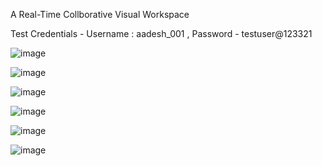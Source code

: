 A Real-Time Collborative Visual Workspace

Test Credentials - Username : aadesh_001 , Password - testuser@123321

![image](https://github.com/Aadesh098/athenia/assets/48157409/3190e48f-01ca-4098-941a-daff2bf79fa8)

![image](https://github.com/Aadesh098/athenia/assets/48157409/dab91347-4f90-4039-ad8d-6afc7f3f29e0)

![image](https://github.com/Aadesh098/athenia/assets/48157409/b9b130b4-c866-44d0-8ee0-09b420078454)

![image](https://github.com/Aadesh098/athenia/assets/48157409/e3ec561b-f81b-473f-b47c-42c7148cf058)

![image](https://github.com/Aadesh098/athenia/assets/48157409/1ba1cbcd-df96-4b99-8abb-fe4668b2ccdc)

![image](https://github.com/Aadesh098/athenia/assets/48157409/f5717a5f-4203-40b0-b446-ee2e30710f74)

